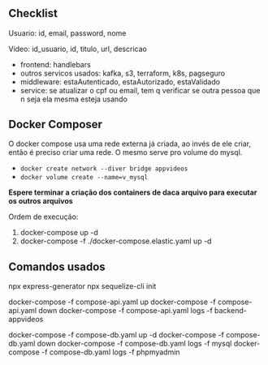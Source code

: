 #

## Checklist

Usuario: id, email, password, nome

Vídeo: id_usuario, id, titulo, url, descricao

-  frontend: handlebars
-  outros servicos usados: kafka, s3, terraform, k8s, pagseguro
-  middleware: estaAutenticado, estaAutorizado, estaValidado
-  service: se atualizar o cpf ou email, tem q verificar se outra pessoa que n seja ela mesma esteja usando

## Docker Composer

O docker compose usa uma rede externa já criada, ao invés de ele criar, então é preciso criar uma rede. O mesmo serve pro volume do mysql.

-  `docker create network --diver bridge appvideos`
-  `docker volume create --name=v_mysql`

**Espere terminar a criação dos containers de daca arquivo para executar os outros arquivos**

Ordem de execução:

1. docker-compose up -d
1. docker-compose -f ./docker-compose.elastic.yaml up -d

## Comandos usados

npx express-generator
npx sequelize-cli init

docker-compose -f compose-api.yaml up
docker-compose -f compose-api.yaml down
docker-compose -f compose-api.yaml logs -f backend-appvideos

docker-compose -f compose-db.yaml up -d
docker-compose -f compose-db.yaml down
docker-compose -f compose-db.yaml logs -f mysql
docker-compose -f compose-db.yaml logs -f phpmyadmin
